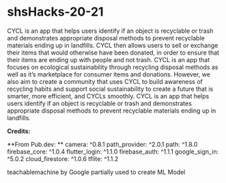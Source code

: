 # shsHacks-20-21


CYCL is an app that helps users identify if an object is recyclable or trash and demonstrates appropriate disposal methods to prevent recyclable materials ending up in landfills. CYCL then allows users to sell or exchange their items that would otherwise have been donated, in order to ensure that their items are ending up with people and not trash. CYCL is an app that focuses on ecological sustainability through recycling disposal methods as well as it’s marketplace for consumer items and donations. However, we also aim to create a community that uses CYCL to build awareness of recycling habits and support social sustainability to create a future that is smarter, more efficient, and CYCLs smoothly.
CYCL is an app that helps users identify if an object is recyclable or trash and demonstrates appropriate disposal methods to prevent recyclable materials ending up in landfills.

****Credits:****

**From Pub.dev: **
  camera: ^0.8.1
  path_provider: ^2.0.1
  path: ^1.8.0
  firebase_core: ^1.0.4
  flutter_login: ^1.1.0
  firebase_auth: ^1.1.1
  google_sign_in: ^5.0.2
  cloud_firestore: ^1.0.6
  tflite: ^1.1.2

teachablemachine by Google partially used to create ML Model

